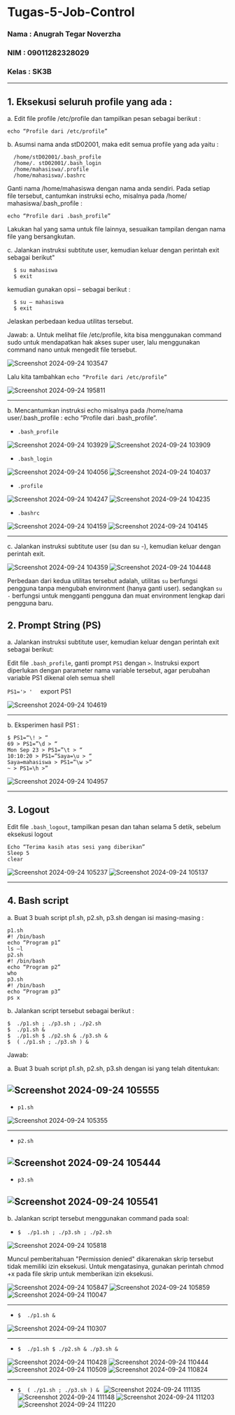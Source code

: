 # Tugas-5-Job-Control

### Nama   : Anugrah Tegar Noverzha
### NIM    : 09011282328029
### Kelas  : SK3B
___


## 1. Eksekusi seluruh profile yang ada :
   
a. Edit file profile /etc/profile dan tampilkan pesan sebagai berikut :

`echo “Profile dari /etc/profile”`

b. Asumsi nama anda stD02001, maka edit semua profile yang ada yaitu :

```
  /home/stD02001/.bash_profile  
  /home/. stD02001/.bash_login  
  /home/mahasiswa/.profile  
  /home/mahasiswa/.bashrc  
```
Ganti nama /home/mahasiswa dengan nama anda sendiri. Pada setiap  
file tersebut, cantumkan instruksi echo, misalnya pada /home/ mahasiswa/.bash_profile :  

`echo “Profile dari .bash_profile”  `

Lakukan hal yang sama untuk file lainnya, sesuaikan tampilan dengan nama file yang 
bersangkutan.

c. Jalankan instruksi subtitute user, kemudian keluar dengan perintah exit sebagai berikut"
```
  $ su mahasiswa  
  $ exit  
  ```
kemudian gunakan opsi – sebagai berikut :
```
  $ su – mahasiswa  
  $ exit
```
Jelaskan perbedaan kedua utilitas tersebut. 

Jawab:
a.  Untuk melihat file /etc/profile, kita bisa menggunakan command sudo untuk mendapatkan hak akses super user, lalu menggunakan command nano untuk mengedit file tersebut.

![Screenshot 2024-09-24 103547](https://github.com/user-attachments/assets/b34e4083-3a3b-4e59-a0e6-c94a4a78df12)

Lalu kita tambahkan `echo “Profile dari /etc/profile”`

![Screenshot 2024-09-24 195811](https://github.com/user-attachments/assets/08391c3d-31a8-4eb0-8091-328ab4fbc8e5)

---
b. Mencantumkan instruksi echo misalnya pada /home/nama user/.bash_profile : echo “Profile dari .bash_profile”.

- `.bash_profile`

![Screenshot 2024-09-24 103929](https://github.com/user-attachments/assets/558768c7-6651-4e73-a379-f22f91a8dbba)
![Screenshot 2024-09-24 103909](https://github.com/user-attachments/assets/bb20dbce-f718-4b03-adea-d9518a58f1ae)


- `.bash_login`

![Screenshot 2024-09-24 104056](https://github.com/user-attachments/assets/f1bc9f09-a066-4ed5-a39f-57248223d362)
![Screenshot 2024-09-24 104037](https://github.com/user-attachments/assets/d39fb38b-bbec-4bee-832f-d6535b58c552)

 
 - `.profile` 

![Screenshot 2024-09-24 104247](https://github.com/user-attachments/assets/c426148e-ba8f-46a8-bccd-de3afc754b45)
![Screenshot 2024-09-24 104235](https://github.com/user-attachments/assets/6ac762a4-cb40-4ee6-aa51-b3261dbca039)

- `.bashrc `

![Screenshot 2024-09-24 104159](https://github.com/user-attachments/assets/5d567b38-1bd1-44b1-9a77-2fa558e2d3cf)
![Screenshot 2024-09-24 104145](https://github.com/user-attachments/assets/02773fbb-87e7-4978-9bc0-dbfc44b1c67b)

---
c. Jalankan instruksi subtitute user (su dan su -), kemudian keluar dengan perintah exit.

![Screenshot 2024-09-24 104359](https://github.com/user-attachments/assets/b0011829-b2b7-497f-ba41-10db10c7476c)
![Screenshot 2024-09-24 104448](https://github.com/user-attachments/assets/9d78a635-6070-47dd-9720-53db4dadb4f6)


Perbedaan dari kedua utilitas tersebut adalah, utilitas `su` berfungsi pengguna tanpa mengubah environment (hanya ganti user). sedangkan `su -` berfungsi untuk mengganti pengguna dan muat environment lengkap dari pengguna baru.

## 2. Prompt String (PS)  
a. Jalankan instruksi subtitute user, kemudian keluar dengan perintah exit sebagai berikut:

Edit file `.bash_profile`, ganti prompt `PS1` dengan `>`. Instruksi export diperlukan dengan 
parameter nama variable tersebut, agar perubahan variable PS1 dikenal oleh semua shell 

`PS1='> '  `
export PS1 

![Screenshot 2024-09-24 104619](https://github.com/user-attachments/assets/5e049258-66b6-4c55-a964-acbaafe4d3c3)

---
b.  Eksperimen hasil PS1 : 
```
$ PS1=“\! > “  
69 > PS1=”\d > “  
Mon Sep 23 > PS1=”\t > “  
10:10:20 > PS1=”Saya=\u > “  
Saya=mahasiswa > PS1=”\w >”  
~ > PS1=\h >”  
```

![Screenshot 2024-09-24 104957](https://github.com/user-attachments/assets/c1949f6b-08db-4522-98b6-c04c8fe7d4a6)

---

## 3. Logout  
Edit file `.bash_logout`, tampilkan pesan dan tahan selama 5 detik, sebelum eksekusi logout 
```
Echo “Terima kasih atas sesi yang diberikan”  
Sleep 5  
clear  
```

![Screenshot 2024-09-24 105237](https://github.com/user-attachments/assets/13bba22a-f853-45dd-96f4-28d07d21b823)
![Screenshot 2024-09-24 105137](https://github.com/user-attachments/assets/02d49363-4ffe-465c-9735-40ae0883b6f4)

---

## 4. Bash script  
a.  Buat 3 buah script p1.sh, p2.sh, p3.sh dengan isi masing-masing : 
```
p1.sh  
#! /bin/bash  
echo “Program p1”  
ls –l  
p2.sh  
#! /bin/bash  
echo “Program p2”  
who  
p3.sh  
#! /bin/bash  
echo “Program p3”  
ps x 
```

b.  Jalankan script tersebut sebagai berikut : 
```
$  ./p1.sh ; ./p3.sh ; ./p2.sh  
$  ./p1.sh &  
$  ./p1.sh $ ./p2.sh & ./p3.sh &  
$  ( ./p1.sh ; ./p3.sh ) & 
```

Jawab:

a. Buat 3 buah script p1.sh, p2.sh, p3.sh dengan isi yang telah ditentukan:

![Screenshot 2024-09-24 105555](https://github.com/user-attachments/assets/55f7d01a-a53b-42d9-a938-223b03e2187a)
---
- `p1.sh`
  
![Screenshot 2024-09-24 105355](https://github.com/user-attachments/assets/17adb255-cc1c-4a2c-8348-0772a269a8c7)

---
- `p2.sh`

![Screenshot 2024-09-24 105444](https://github.com/user-attachments/assets/cbeb20bd-5008-44be-815a-a678bf2da23a)
---
- `p3.sh`

![Screenshot 2024-09-24 105541](https://github.com/user-attachments/assets/349203af-4310-4d33-b460-0f6fbb33fdb1)
---

b.  Jalankan script tersebut menggunakan command pada soal:

- `$  ./p1.sh ; ./p3.sh ; ./p2.sh`
  
![Screenshot 2024-09-24 105818](https://github.com/user-attachments/assets/71767644-8c86-4f25-894f-83ff01ce90ee)

Muncul pemberitahuan "Permission denied" dikarenakan skrip tersebut tidak memiliki izin eksekusi. Untuk mengatasinya, gunakan perintah chmod +x pada file skrip untuk memberikan izin eksekusi.

![Screenshot 2024-09-24 105847](https://github.com/user-attachments/assets/30fc0756-260c-4be7-a44f-c5be4c3a74f5)
![Screenshot 2024-09-24 105859](https://github.com/user-attachments/assets/5bd6f0ea-48cf-4878-8eed-f8046aa11211)
![Screenshot 2024-09-24 110047](https://github.com/user-attachments/assets/b0757b7a-be41-4bfc-ae48-f10a8c2367bb)

---
- `$  ./p1.sh & `

![Screenshot 2024-09-24 110307](https://github.com/user-attachments/assets/71f7560d-a3b1-4b1c-b755-8d8564088e4a)

---
- `$  ./p1.sh $ ./p2.sh & ./p3.sh &`

![Screenshot 2024-09-24 110428](https://github.com/user-attachments/assets/8c32de2d-8bab-48ac-a646-4a1682df6e24)
![Screenshot 2024-09-24 110444](https://github.com/user-attachments/assets/976cf089-d926-44e6-a7e7-1e4355ae1f84)
![Screenshot 2024-09-24 110509](https://github.com/user-attachments/assets/20478f2a-7096-4bbe-973c-d6747be7a10a)
![Screenshot 2024-09-24 110824](https://github.com/user-attachments/assets/a4a86d10-23b3-4694-8651-7ace5c12c27a)

---
- `$  ( ./p1.sh ; ./p3.sh ) & `
![Screenshot 2024-09-24 111135](https://github.com/user-attachments/assets/7a5dec30-5320-4892-88d7-0a2c3d2ceb4a)
![Screenshot 2024-09-24 111148](https://github.com/user-attachments/assets/61e6e377-153f-437b-b972-e284cd6b9570)
![Screenshot 2024-09-24 111203](https://github.com/user-attachments/assets/bf844ea3-d875-4bb6-bd1d-2471f44393e4)
![Screenshot 2024-09-24 111220](https://github.com/user-attachments/assets/8b2fd6a3-0d18-4919-8f7b-b2807d0cb814)











